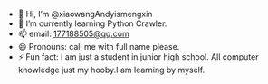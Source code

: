 - 👋 Hi, I’m @xiaowangAndyismengxin
- 🌱 I’m currently learning Python Crawler.
- 📫 email: 177188505@qq.com
- 😄 Pronouns: call me with full name please.
- ⚡ Fun fact: I am just a student in junior high school. All computer knowledge just my hooby.I am learning by myself.

<!---
xiaowangAndyismengxin/xiaowangAndyismengxin is a ✨ special ✨ repository because its `README.md` (this file) appears on your GitHub profile.
You can click the Preview link to take a look at your changes.
--->
